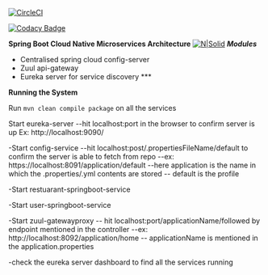 
[![CircleCI](https://circleci.com/gh/stackroute/capgemini-w1-juggler.svg?style=svg)](https://circleci.com/gh/stackroute/capgemini-w1-juggler)

[![Codacy Badge](https://api.codacy.com/project/badge/Grade/bc2f3c79f3ad494ea03ee8b5ee54a38e)](https://www.codacy.com/app/MeghnaW19/capgemini-w1-juggler?utm_source=github.com&amp;utm_medium=referral&amp;utm_content=stackroute/capgemini-w1-juggler&amp;utm_campaign=Badge_Grade)

**Spring Boot Cloud Native Microservices Architecture**
[![N|Solid](https://spring.io/img/homepage/icon-spring-cloud-data-flow.svg)](https://spring.io/img/homepage/icon-spring-cloud-data-flow.svg)
***Modules***

- Centralised spring cloud config-server
- Zuul api-gateway 
- Eureka server for service discovery ***

****Running the System****

Run ```mvn clean compile package``` on all the services

 Start eureka-server 
	--hit localhost:port in the browser to confirm server is up 
     Ex: http://localhost:9090/

-Start config-service 
	--hit localhost:post/.propertiesFileName/default to confirm the server is able to fetch from repo
		--ex: https://localhost:8091/application/default
			--here application is  the name in which the .properties/.yml contents are stored
			-- default is the profile 

-Start restuarant-springboot-service

-Start user-springboot-service

-Start zuul-gatewayproxy
	-- hit localhost:port/applicationName/followed by endpoint mentioned in the controller
		--ex: http://localhost:8092/application/home
		-- applicationName is mentioned in the application.properties

-check the eureka server dashboard to find all the services running
